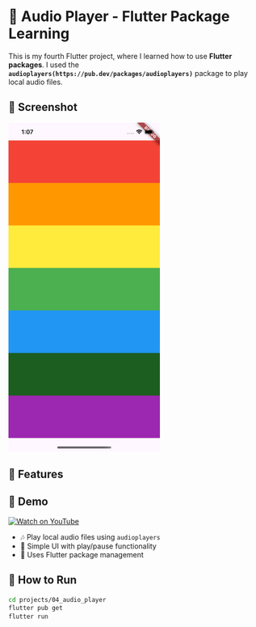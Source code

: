 # 🎵 Audio Player - Flutter Package Learning

This is my fourth Flutter project, where I learned how to use **Flutter packages**. I used the **`audioplayers(https://pub.dev/packages/audioplayers)`** package to play local audio files.

## 📸 Screenshot

<img src="screenshots/audio_player_ui.png" width="300">

## 🎯 Features

## 🎥 Demo

[![Watch on YouTube](https://img.shields.io/badge/Watch%20on-YouTube-red?style=for-the-badge)](https://youtube.com/shorts/1tntvMgqahA)

- 🎶 Play local audio files using `audioplayers`
- 🎨 Simple UI with play/pause functionality
- 🔄 Uses Flutter package management

## 🚀 How to Run

```bash
cd projects/04_audio_player
flutter pub get
flutter run
```
